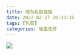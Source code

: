 ```yaml
---
title: 成为乳胶娃娃
date: 2022-02-27 20:33:15
tags: [乳胶]
categories: 轮盘任务
---
```


![](Becoming_A_Rubberdoll.png)